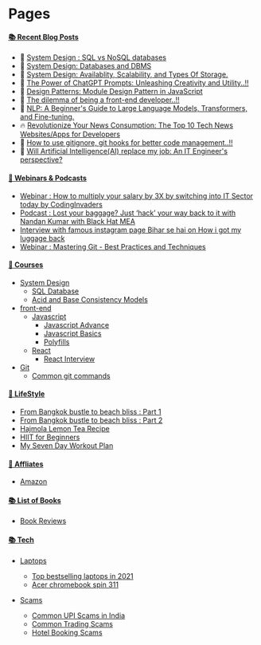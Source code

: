 # Pages

#### [📚 Recent Blog Posts](https://blog.nandan.dev)
<!-- BLOGPOSTS:START -->
 - 🚀 [System Design : SQL vs NoSQL databases](https://blog.nandan.dev/system-design-sql-vs-nosql-databases)
 - 🚀 [System Design: Databases and DBMS](https://blog.nandan.dev/system-design-databases-and-dbms)
 - 🌮 [System Design: Availablity, Scalability, and Types Of Storage.](https://blog.nandan.dev/system-design-availablity-scalability-and-types-of-storage)
 - 🚀 [The Power of ChatGPT Prompts: Unleashing Creativity and Utility..!!](https://blog.nandan.dev/the-power-of-chatgpt-prompts-unleashing-creativity-and-utility)
 - 💯 [Design Patterns: Module Design Pattern in JavaScript](https://blog.nandan.dev/design-patterns-module-design-pattern-in-javascript)
 - 🌮 [The dilemma of being a front-end developer..!!](https://blog.nandan.dev/the-dilemma-of-being-a-front-end-developer)
 - 💫 [NLP: A Beginner&#39;s Guide to Large Language Models, Transformers, and Fine-tuning.](https://blog.nandan.dev/nlp-a-beginners-guide-to-large-language-models-transformers-and-fine-tuning)
 - 🔥 [Revolutionize Your News Consumption: The Top 10 Tech News Websites/Apps for Developers](https://blog.nandan.dev/revolutionize-your-news-consumption-the-top-10-tech-news-websitesapps-for-developers)
 - 🚀 [How to use gitignore, git hooks for better code management..!!](https://blog.nandan.dev/how-to-use-gitignore-git-hooks-for-better-code-management)
 - 💫 [Will Artificial Intelligence&lpar;AI&rpar; replace my job: An IT Engineer&#39;s perspective?](https://blog.nandan.dev/will-artificial-intelligenceai-replace-my-job-an-it-engineers-perspective)<!-- BLOGPOSTS:END -->

#### [🚀 Webinars & Podcasts](webinars-n-podcasts)

- [Webinar : How to multiply your salary by 3X by switching into IT Sector today by CodingInvaders](webinars-n-podcasts/codinginvaders-by-mentorspro-webinar-7-feb)
- [Podcast : Lost your baggage? Just ‘hack’ your way back to it with Nandan Kumar with Black Hat MEA](webinars-n-podcasts/podcast-with-blackhat-mea)
- [Interview with famous instagram page Bihar se hai on How i got my luggage back](https://nandan.dev/pages/webinars-n-podcasts/interview-with-bihar-se-hai)
- [Webinar : Mastering Git -  Best Practices and Techniques](https://nandan.dev/pages/webinars-n-podcasts/mastering-git-webinar)
  
#### [🚀 Courses](courses)

- [System Design](courses/system-design)
    - [SQL Database](courses/system-design/sql-databases)  
    - [Acid and Base Consistency Models](courses/system-design/acid-and-base-consistency-models)
- [front-end](courses/front-end)
    - [Javascript](courses/front-end/JavaScript)
        - [Javascript Advance](courses/front-end/JavaScript/JavaScript%20Advanced)
        - [Javascript Basics](courses/front-end/JavaScript/JavaScript%20Basics)
        - [Polyfills](courses/front-end/JavaScript/Polyfills)
    - [React](courses/front-end/React)
        - [React Interview](courses/front-end/React/ReactInterview)
- [Git](courses/git)
   - [Common git commands](course/git/git-commands-for-everyday)

#### [🚀 LifeStyle](lifestyle)

- [From Bangkok bustle to beach bliss : Part 1](lifestyle/from-bangkok-bustle-to-beach-Bliss-a-7-day-escape-to-thailand.md)
- [From Bangkok bustle to beach bliss : Part 2](lifestyle/from-bangkok-bustle-to-beach-Bliss-a-7-day-escape-to-thailand-part-2.md)
- [Hajmola Lemon Tea Recipe](lifestyle/hajomola-lemon-tea-recipe.md)
- [HIIT for Beginners](lifestyle/high-intensity-interval-training-as-a-beginner.md)
- [My Seven Day Workout Plan](lifestyle/my-seven-day-workout-plan-with-2-days-rest.md)


#### [🚀 Affliates](affliates)

- [Amazon](affliates/amazon)

#### [📚 List of Books](books)

- [Book Reviews](books/book-reviews/)

#### [📚 Tech](tech)
- [Laptops](tech/laptops/)
    - [Top bestselling laptops in 2021](tech/laptops/top-bestselling-laptops-in-2021.md)
    - [Acer chromebook spin 311](tech/laptops/acer-chromebook-spin-311-convertible-laptop.md)

- [Scams](tech/scams/)
    - [Common UPI Scams in India](tech/scams/common-upi-scams-in-india.md)
    - [Common Trading Scams](tech/scams/common-trading-scams.md)
    - [Hotel Booking Scams ](tech/scams/hotel-booking-scams-target-desperate-travelers.md)
